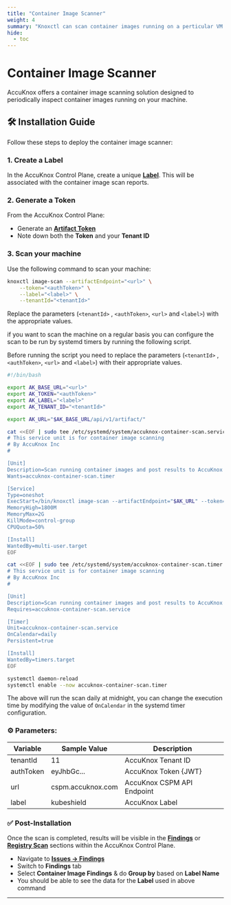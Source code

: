 ```yaml
---
title: "Container Image Scanner"
weight: 4
summary: "Knoxctl can scan container images running on a perticular VM and submit the results to SaaS"
hide:
  - toc
---
```


# Container Image Scanner

AccuKnox offers a container image scanning solution designed to periodically inspect container images running on your machine.

## 🛠 Installation Guide

Follow these steps to deploy the container image scanner:

### 1. Create a Label

In the AccuKnox Control Plane, create a unique [**Label**](https://app.accuknox.com/settings/labels). This will be associated with the container image scan reports.

### 2. Generate a Token

From the AccuKnox Control Plane:

- Generate an [**Artifact Token**](https://app.accuknox.com/settings/tokens)
- Note down both the **Token** and your **Tenant ID**

### 3. Scan your machine

Use the following command to scan your machine:


```bash
knoxctl image-scan --artifactEndpoint="<url>" \
    --token="<authToken>" \
    --label="<label>" \
    --tenantId="<tenantId>"
```

Replace the parameters (`<tenantId>` , `<authToken>`, `<url>` and `<label>`) with the appropriate values.

if you want to scan the machine on a regular basis you can configure the scan to be run by systemd timers by running the following script.

Before running the script you need to replace the parameters (`<tenantId>` , `<authToken>`, `<url>` and `<label>`) with their appropriate values.

```bash
#!/bin/bash

export AK_BASE_URL="<url>"
export AK_TOKEN="<authToken>"
export AK_LABEL="<label>"
export AK_TENANT_ID="<tenantId>"

export AK_URL="$AK_BASE_URL/api/v1/artifact/"

cat <<EOF | sudo tee /etc/systemd/system/accuknox-container-scan.service
# This service unit is for container image scanning
# By AccuKnox Inc
#

[Unit]
Description=Scan running container images and post results to AccuKnox SaaS
Wants=accuknox-container-scan.timer

[Service]
Type=oneshot
ExecStart=/bin/knoxctl image-scan --artifactEndpoint="$AK_URL" --token="$AK_TOKEN" --label="$AK_LABEL" --tenantId="$AK_TENANT_ID"
MemoryHigh=1800M
MemoryMax=2G
KillMode=control-group
CPUQuota=50%

[Install]
WantedBy=multi-user.target
EOF

cat <<EOF | sudo tee /etc/systemd/system/accuknox-container-scan.timer
# This service unit is for container image scanning
# By AccuKnox Inc
#

[Unit]
Description=Scan running container images and post results to AccuKnox SaaS
Requires=accuknox-container-scan.service

[Timer]
Unit=accuknox-container-scan.service
OnCalendar=daily
Persistent=true

[Install]
WantedBy=timers.target
EOF

systemctl daemon-reload
systemctl enable --now accuknox-container-scan.timer 
```

The above will run the scan daily at midnight, you can change the execution time by modifying the value of `OnCalendar` in the systemd timer configuration.


### ⚙️ Parameters:

| Variable  | Sample Value      | Description                |
| --------- | ----------------- | -------------------------- |
| tenantId  | 11                | AccuKnox Tenant ID         |
| authToken | eyJhbGc...        | AccuKnox Token {JWT}       |
| url       | cspm.accuknox.com | AccuKnox CSPM API Endpoint |
| label     | kubeshield        | AccuKnox Label             |


### ✅ Post-Installation

Once the scan is completed, results will be visible in the [**Findings**](https://app.accuknox.com/issues/findings/findings-summary) or [**Registry Scan**](https://app.accuknox.com/issues/registry-scan) sections within the AccuKnox Control Plane.

- Navigate to [**Issues -> Findings**](https://app.accuknox.com/issues/findings/findings-summary)
- Switch to **Findings** tab
- Select **Container Image Findings** & do **Group by** based on **Label Name**
- You should be able to see the data for the **Label** used in above command

---

